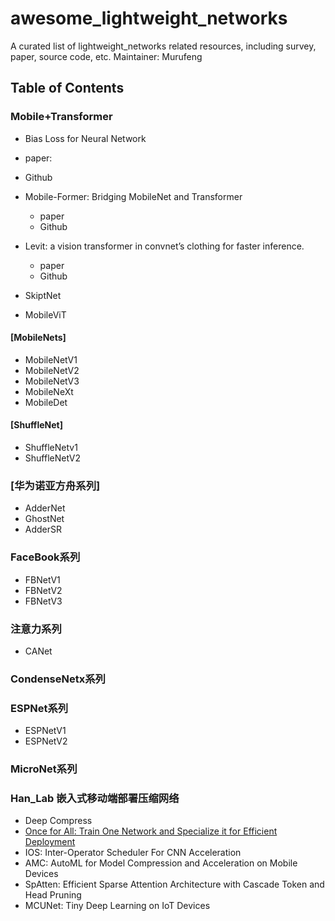 # awesome_lightweight_networks
A curated list of lightweight_networks related resources, including survey, paper, source code, etc.
Maintainer: Murufeng

## Table of Contents

### Mobile+Transformer
 - Bias Loss for Neural Network
  - paper:
  - Github
  
- Mobile-Former: Bridging MobileNet and Transformer
  - paper
  - Github
  
- Levit: a vision transformer in convnet’s clothing for faster inference.
  - paper
  - Github
  
- SkiptNet
- MobileViT

#### [MobileNets]
- MobileNetV1
- MobileNetV2
- MobileNetV3
- MobileNeXt
- MobileDet

#### [ShuffleNet]
- ShuffleNetv1
- ShuffleNetV2

### [华为诺亚方舟系列]
- AdderNet
- GhostNet
- AdderSR

### FaceBook系列
- FBNetV1
- FBNetV2
- FBNetV3

### 注意力系列
 - CANet

### CondenseNetx系列

### ESPNet系列
 - ESPNetV1
 - ESPNetV2

### MicroNet系列


### Han_Lab 嵌入式移动端部署压缩网络
- Deep Compress
- [Once for All: Train One Network and Specialize it for Efficient Deployment](https://arxiv.org/abs/1908.09791)
- IOS: Inter-Operator Scheduler For CNN Acceleration
- AMC: AutoML for Model Compression and Acceleration on Mobile Devices
- SpAtten: Efficient Sparse Attention Architecture with Cascade Token and Head Pruning 
- MCUNet: Tiny Deep Learning on IoT Devices
